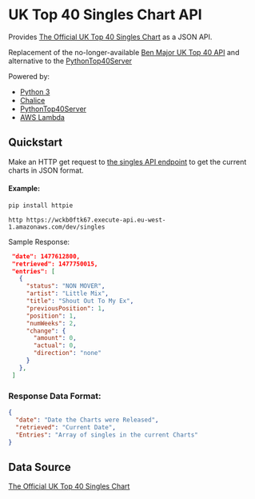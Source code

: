 # UK Top 40 Singles Chart API

Provides [The Official UK Top 40 Singles Chart](https://www.bbc.co.uk/radio1/chart/singles/) as a JSON API.

Replacement of the no-longer-available
[Ben Major UK Top 40 API](https://web.archive.org/web/20140418084450/http://ben-major.co.uk/labs/top40/api/singles)
and alternative to the [PythonTop40Server](https://pythontop40server.herokuapp.com)

Powered by:

- [Python 3](https://www.python.org/)
- [Chalice](https://github.com/awslabs/chalice)
- [PythonTop40Server](https://bitbucket.org/dannygoodall/pythontop40server)
- [AWS Lambda](https://aws.amazon.com/lambda/)

## Quickstart

Make an HTTP get request to [the singles API endpoint](https://htpkwhl59f.execute-api.eu-central-1.amazonaws.com/api/singles) to get the current charts in JSON format.

#### Example:

```sh
pip install httpie
```

```
http https://wckb0ftk67.execute-api.eu-west-1.amazonaws.com/dev/singles
```

Sample Response:

```json
 "date": 1477612800,
 "retrieved": 1477750015,
 "entries": [
   {
     "status": "NON MOVER",
     "artist": "Little Mix",
     "title": "Shout Out To My Ex",
     "previousPosition": 1,
     "position": 1,
     "numWeeks": 2,
     "change": {
       "amount": 0,
       "actual": 0,
       "direction": "none"
     }
   },
 ]
```

### Response Data Format:

```json
{
  "date": "Date the Charts were Released",
  "retrieved": "Current Date",
  "Entries": "Array of singles in the current Charts"
}
```

## Data Source

[The Official UK Top 40 Singles Chart](https://www.bbc.co.uk/radio1/chart/singles/print)
